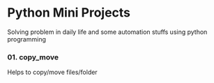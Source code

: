 # Python Mini Projects
Solving problem in daily life and some automation stuffs using python programming

### 01. copy_move 
Helps to copy/move files/folder 


